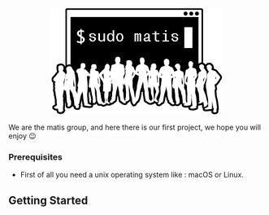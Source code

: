 <div align="center"><img src="img.png"/></div>

We are the matis group, and here there is our first project, we hope you will enjoy 😉


### Prerequisites

- First of all you need a unix operating system like : macOS or Linux.



## Getting Started